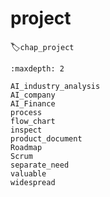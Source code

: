 # project
:label:`chap_project`

```toc
:maxdepth: 2

AI_industry_analysis
AI_company
AI_Finance
process
flow_chart
inspect
product_document
Roadmap
Scrum
separate_need
valuable
widespread

```
